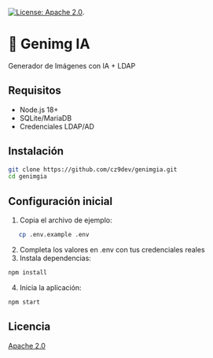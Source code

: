 
[![License: Apache 2.0](https://img.shields.io/badge/license-Apache%20License%202.0-blue)](https://opensource.org/license/apache-2-0).

# 🚀 Genimg IA
Generador de Imágenes con IA + LDAP

## Requisitos
- Node.js 18+
- SQLite/MariaDB
- Credenciales LDAP/AD

## Instalación
```bash
git clone https://github.com/cz9dev/genimgia.git
cd genimgia
```

## Configuración inicial
1. Copia el archivo de ejemplo:
```bash
   cp .env.example .env
```
2. Completa los valores en .env con tus credenciales reales
3. Instala dependencias:
```bash
npm install
```
4. Inicia la aplicación:
```bash
npm start
```

## Licencia
[Apache 2.0](LICENSE)